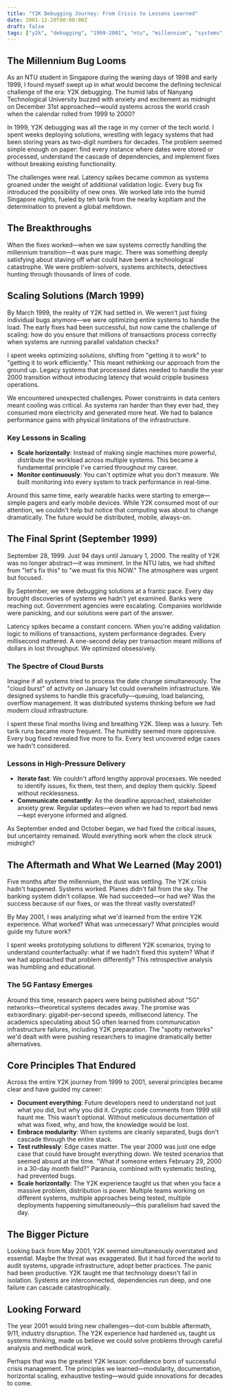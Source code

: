 ```yaml
---
title: "Y2K Debugging Journey: From Crisis to Lessons Learned"
date: 2001-12-20T00:00:00Z
draft: false
tags: ["y2k", "debugging", "1999-2001", "ntu", "millennium", "systems", "crisis-management"]
---
```


## The Millennium Bug Looms

As an NTU student in Singapore during the waning days of 1998 and early 1999, I found myself swept up in what would become the defining technical challenge of the era: Y2K debugging. The humid labs of Nanyang Technological University buzzed with anxiety and excitement as midnight on December 31st approached—would systems across the world crash when the calendar rolled from 1999 to 2000?

In 1999, Y2K debugging was all the rage in my corner of the tech world. I spent weeks deploying solutions, wrestling with legacy systems that had been storing years as two-digit numbers for decades. The problem seemed simple enough on paper: find every instance where dates were stored or processed, understand the cascade of dependencies, and implement fixes without breaking existing functionality.

The challenges were real. Latency spikes became common as systems groaned under the weight of additional validation logic. Every bug fix introduced the possibility of new ones. We worked late into the humid Singapore nights, fueled by teh tarik from the nearby kopitiam and the determination to prevent a global meltdown.

## The Breakthroughs

When the fixes worked—when we saw systems correctly handling the millennium transition—it was pure magic. There was something deeply satisfying about staving off what could have been a technological catastrophe. We were problem-solvers, systems architects, detectives hunting through thousands of lines of code.

## Scaling Solutions (March 1999)

By March 1999, the reality of Y2K had settled in. We weren't just fixing individual bugs anymore—we were optimizing entire systems to handle the load. The early fixes had been successful, but now came the challenge of scaling: how do you ensure that millions of transactions process correctly when systems are running parallel validation checks?

I spent weeks optimizing solutions, shifting from "getting it to work" to "getting it to work efficiently." This meant rethinking our approach from the ground up. Legacy systems that processed dates needed to handle the year 2000 transition without introducing latency that would cripple business operations.

We encountered unexpected challenges. Power constraints in data centers meant cooling was critical. As systems ran harder than they ever had, they consumed more electricity and generated more heat. We had to balance performance gains with physical limitations of the infrastructure.

### Key Lessons in Scaling

- **Scale horizontally**: Instead of making single machines more powerful, distribute the workload across multiple systems. This became a fundamental principle I've carried throughout my career.
- **Monitor continuously**: You can't optimize what you don't measure. We built monitoring into every system to track performance in real-time.

Around this same time, early wearable hacks were starting to emerge—simple pagers and early mobile devices. While Y2K consumed most of our attention, we couldn't help but notice that computing was about to change dramatically. The future would be distributed, mobile, always-on.

## The Final Sprint (September 1999)

September 28, 1999. Just 94 days until January 1, 2000. The reality of Y2K was no longer abstract—it was imminent. In the NTU labs, we had shifted from "let's fix this" to "we must fix this NOW." The atmosphere was urgent but focused.

By September, we were debugging solutions at a frantic pace. Every day brought discoveries of systems we hadn't yet examined. Banks were reaching out. Government agencies were escalating. Companies worldwide were panicking, and our solutions were part of the answer.

Latency spikes became a constant concern. When you're adding validation logic to millions of transactions, system performance degrades. Every millisecond mattered. A one-second delay per transaction meant millions of dollars in lost throughput. We optimized obsessively.

### The Spectre of Cloud Bursts

Imagine if all systems tried to process the date change simultaneously. The "cloud burst" of activity on January 1st could overwhelm infrastructure. We designed systems to handle this gracefully—queuing, load balancing, overflow management. It was distributed systems thinking before we had modern cloud infrastructure.

I spent these final months living and breathing Y2K. Sleep was a luxury. Teh tarik runs became more frequent. The humidity seemed more oppressive. Every bug fixed revealed five more to fix. Every test uncovered edge cases we hadn't considered.

### Lessons in High-Pressure Delivery

- **Iterate fast**: We couldn't afford lengthy approval processes. We needed to identify issues, fix them, test them, and deploy them quickly. Speed without recklessness.
- **Communicate constantly**: As the deadline approached, stakeholder anxiety grew. Regular updates—even when we had to report bad news—kept everyone informed and aligned.

As September ended and October began, we had fixed the critical issues, but uncertainty remained. Would everything work when the clock struck midnight?

## The Aftermath and What We Learned (May 2001)

Five months after the millennium, the dust was settling. The Y2K crisis hadn't happened. Systems worked. Planes didn't fall from the sky. The banking system didn't collapse. We had succeeded—or had we? Was the success because of our fixes, or was the threat vastly overstated?

By May 2001, I was analyzing what we'd learned from the entire Y2K experience. What worked? What was unnecessary? What principles would guide my future work?

I spent weeks prototyping solutions to different Y2K scenarios, trying to understand counterfactually: what if we hadn't fixed this system? What if we had approached that problem differently? This retrospective analysis was humbling and educational.

### The 5G Fantasy Emerges

Around this time, research papers were being published about "5G" networks—theoretical systems decades away. The promise was extraordinary: gigabit-per-second speeds, millisecond latency. The academics speculating about 5G often learned from communication infrastructure failures, including Y2K preparation. The "spotty networks" we'd dealt with were pushing researchers to imagine dramatically better alternatives.

## Core Principles That Endured

Across the entire Y2K journey from 1999 to 2001, several principles became clear and have guided my career:

- **Document everything**: Future developers need to understand not just what you did, but why you did it. Cryptic code comments from 1999 still haunt me. This wasn't optional. Without meticulous documentation of what was fixed, why, and how, the knowledge would be lost.
- **Embrace modularity**: When systems are cleanly separated, bugs don't cascade through the entire stack.
- **Test ruthlessly**: Edge cases matter. The year 2000 was just one edge case that could have brought everything down. We tested scenarios that seemed absurd at the time. "What if someone enters February 29, 2000 in a 30-day month field?" Paranoia, combined with systematic testing, had prevented bugs.
- **Scale horizontally**: The Y2K experience taught us that when you face a massive problem, distribution is power. Multiple teams working on different systems, multiple approaches being tested, multiple deployments happening simultaneously—this parallelism had saved the day.

## The Bigger Picture

Looking back from May 2001, Y2K seemed simultaneously overstated and essential. Maybe the threat was exaggerated. But it had forced the world to audit systems, upgrade infrastructure, adopt better practices. The panic had been productive. Y2K taught me that technology doesn't fail in isolation. Systems are interconnected, dependencies run deep, and one failure can cascade catastrophically.

## Looking Forward

The year 2001 would bring new challenges—dot-com bubble aftermath, 9/11, industry disruption. The Y2K experience had hardened us, taught us systems thinking, made us believe we could solve problems through careful analysis and methodical work.

Perhaps that was the greatest Y2K lesson: confidence born of successful crisis management. The principles we learned—modularity, documentation, horizontal scaling, exhaustive testing—would guide innovations for decades to come.
